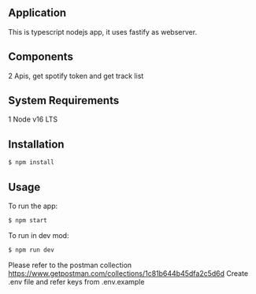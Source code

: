 
## Application
This is typescript nodejs app, it uses fastify as webserver.
## Components
2 Apis, get spotify token and get track list


## System Requirements

1 Node v16 LTS

## Installation

```bash
$ npm install
```

## Usage
To run the app:
```bash
$ npm start
```

To run in dev mod:
```bash
$ npm run dev
```
Please refer to the postman collection https://www.getpostman.com/collections/1c81b644b45dfa2c5d6d
Create .env file and refer keys from .env.example

